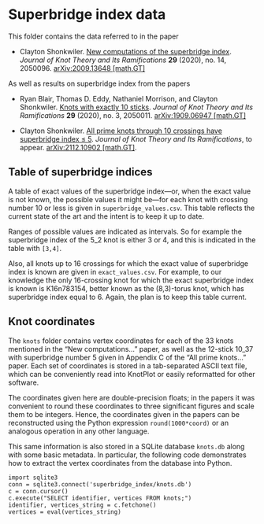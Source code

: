 # Superbridge index data
This folder contains the data referred to in the paper 

- Clayton Shonkwiler. [New computations of the superbridge index](https://doi.org/10.1142/S0218216520500960). _Journal of Knot Theory and Its Ramifications_ **29** (2020), no. 14, 2050096. [arXiv:2009.13648 [math.GT]](https://arxiv.org/abs/2009.13648)

As well as results on superbridge index from the papers

- Ryan Blair, Thomas D. Eddy, Nathaniel Morrison, and Clayton Shonkwiler. [Knots with exactly 10 sticks](https://doi.org/10.1142/S021821652050011X). _Journal of Knot Theory and Its Ramifications_ **29** (2020), no. 3, 2050011. [arXiv:1909.06947 [math.GT]](https://arxiv.org/abs/1909.06947)

- Clayton Shonkwiler. [All prime knots through 10 crossings have superbridge index ≤ 5](https://arxiv.org/abs/2112.10902). _Journal of Knot Theory and Its Ramifications_, to appear. [arXiv:2112.10902 [math.GT]](https://arxiv.org/abs/2112.10902).

## Table of superbridge indices
A table of exact values of the superbridge index—or, when the exact value is not known, the possible values it might be—for each knot with crossing number 10 or less is given in `superbridge_values.csv`. This table reflects the current state of the art and the intent is to keep it up to date.

Ranges of possible values are indicated as intervals. So for example the superbridge index of the 5_2 knot is either 3 or 4, and this is indicated in the table with `[3,4]`.

Also, all knots up to 16 crossings for which the exact value of superbridge index is known are given in `exact_values.csv`. For example, to our knowledge the only 16-crossing knot for which the exact superbridge index is known is K16n783154, better known as the (8,3)-torus knot, which has superbridge index equal to 6. Again, the plan is to keep this table current.

## Knot coordinates
The `knots` folder contains vertex coordinates for each of the 33 knots mentioned in the “New computations…” paper, as well as the 12-stick 10_37 with superbridge number 5 given in Appendix C of the “All prime knots…” paper. Each set of coordinates is stored in a tab-separated ASCII text file, which can be conveniently read into KnotPlot or easily reformatted for other software.

The coordinates given here are double-precision floats; in the papers it was convenient to round these coordinates to three significant figures and scale them to be integers. Hence, the coordinates given in the papers can be reconstructed using the Python expression `round(1000*coord)` or an analogous operation in any other language.

This same information is also stored in a SQLite database `knots.db` along with some basic metadata. In particular, the following code demonstrates how to extract the vertex coordinates from the database into Python.
```
import sqlite3
conn = sqlite3.connect('superbridge_index/knots.db')
c = conn.cursor()
c.execute("SELECT identifier, vertices FROM knots;")
identifier, vertices_string = c.fetchone()
vertices = eval(vertices_string)
```
